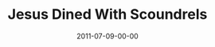 ---
layout: message
category: message
series: "Jesus: The Greatest Show on Earth"
title: "Jesus Dined With Scoundrels"
date: 2011-07-09-00-00
message_id: 682
---